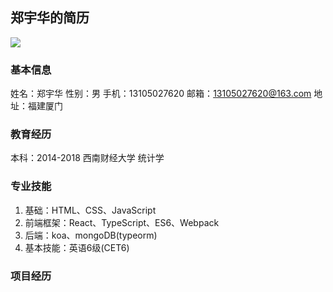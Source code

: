 ## 郑宇华的简历
![](https://github.githubassets.com/images/modules/site/features/gpr-nuget.svg)

### 基本信息
姓名：郑宇华
性别：男
手机：13105027620
邮箱：13105027620@163.com
地址：福建厦门

### 教育经历
本科：2014-2018 西南财经大学 统计学

### 专业技能
1. 基础：HTML、CSS、JavaScript
2. 前端框架：React、TypeScript、ES6、Webpack
3. 后端：koa、mongoDB(typeorm)
4. 基本技能：英语6级(CET6)

### 项目经历
